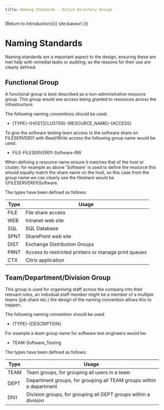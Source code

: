 ```yaml
---
title: Naming Standards - Active Directory Design
---
```


[Return to Introduction]({{ site.baseurl }})

# Naming Standards
Naming standards are a important aspect to the design, ensuring these are met help with remedial tasks or auditing; as the reasons for their use are clearly defined.

## Functional Group
A functional group is best described as a non-administrative resource group. This group would see access being granted to resources across the infrastructure.

The following naming conventions should be used:
* {TYPE}-{HOST\|CLUSTER}-{RESOURCE_NAME}-{ACCESS}

To give the software testing team access to the software share on FILESERVER01 with Read/Write access the following group name would be used:
* FILE-FILESERVER01-Software-RW

When defining a resource name ensure it matches that of the host or cluster; for example as above 'Software' is used to define the resource this should equally match the share name on the host, so this case from the group name we can clearly see the fileshare would be \\\\FILESERVER01\\Software.

The types have been defined as follows:

|Type|Usage|
|---|---|
|FILE|File share access|
|WEB|Intranet web site|
|SQL|SQL Database|
|SPNT|SharePoint web site|
|DIST|Exchange Distribution Groups|
|PRNT|Access to restricted printers or manage print queues|
|CTX|Citrix application|


## Team/Department/Division Group
This group is used for organising staff across the company into their relevant roles, an indivdual staff member might be a member of a multiple teams (job share etc.) the design of the naming convention allows this to happen.

The following naming convention should be used:
* {TYPE}-{DESCRIPTION}

For example a team group name for software test engineers would be:
* TEAM-Software_Testing

The types have been defined as follows:

|Type|Usage|
|---|---|
|TEAM|Team groups, for grouping all users in a team|
|DEPT|Department groups, for grouping all TEAM groups within a department|
|DIVI|Division groups, for grouping all DEPT groups within a division|
